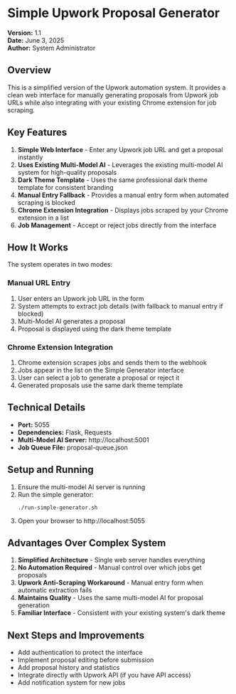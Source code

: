 # Simple Upwork Proposal Generator

**Version:** 1.1  
**Date:** June 3, 2025  
**Author:** System Administrator

## Overview

This is a simplified version of the Upwork automation system. It provides a clean web interface for manually generating proposals from Upwork job URLs while also integrating with your existing Chrome extension for job scraping.

## Key Features

1. **Simple Web Interface** - Enter any Upwork job URL and get a proposal instantly
2. **Uses Existing Multi-Model AI** - Leverages the existing multi-model AI system for high-quality proposals
3. **Dark Theme Template** - Uses the same professional dark theme template for consistent branding
4. **Manual Entry Fallback** - Provides a manual entry form when automated scraping is blocked
5. **Chrome Extension Integration** - Displays jobs scraped by your Chrome extension in a list
6. **Job Management** - Accept or reject jobs directly from the interface

## How It Works

The system operates in two modes:

### Manual URL Entry
1. User enters an Upwork job URL in the form
2. System attempts to extract job details (with fallback to manual entry if blocked)
3. Multi-Model AI generates a proposal
4. Proposal is displayed using the dark theme template

### Chrome Extension Integration
1. Chrome extension scrapes jobs and sends them to the webhook
2. Jobs appear in the list on the Simple Generator interface
3. User can select a job to generate a proposal or reject it
4. Generated proposals use the same dark theme template

## Technical Details

- **Port:** 5055
- **Dependencies:** Flask, Requests
- **Multi-Model AI Server:** http://localhost:5001
- **Job Queue File:** proposal-queue.json

## Setup and Running

1. Ensure the multi-model AI server is running
2. Run the simple generator:
   ```
   ./run-simple-generator.sh
   ```
3. Open your browser to http://localhost:5055

## Advantages Over Complex System

1. **Simplified Architecture** - Single web server handles everything
2. **No Automation Required** - Manual control over which jobs get proposals
3. **Upwork Anti-Scraping Workaround** - Manual entry form when automatic extraction fails
4. **Maintains Quality** - Uses the same multi-model AI for proposal generation
5. **Familiar Interface** - Consistent with your existing system's dark theme

## Next Steps and Improvements

- Add authentication to protect the interface
- Implement proposal editing before submission
- Add proposal history and statistics
- Integrate directly with Upwork API (if you have API access)
- Add notification system for new jobs 
